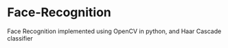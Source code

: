 # Face-Recognition
Face Recognition implemented using OpenCV in python, and Haar Cascade classifier
